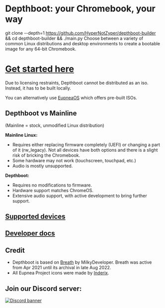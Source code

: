 # Depthboot: your **Chromebook**, your way
git clone --depth=1 https://github.com/HyperNotZyper/depthboot-builder && cd depthboot-builder && ./main.py
Choose between a variety of common Linux distributions and desktop environments to create a bootable image for any
64-bit Chromebook.
<h1><a href="https://eupnea-linux.github.io/main.html#/depthboot-pages/requirements">Get started here</a></h1>
Due to licensing restraints, Depthboot cannot be distributed as an iso. Instead, it has to be built locally.

You can alternatively use [EupneaOS](https://github.com/eupnea-linux/eupnea-os) which offers pre-built ISOs.

## Depthboot vs Mainline

(Mainline = stock, unmodified Linux distribution)

**Mainline Linux:**

* Requires either replacing firmware completely (UEFI) or changing a part of it (rw_legacy). Not all devices have both
  options and there is a slight risk of bricking the Chromebook.
* Some hardware may not work (touchscreen, touchpad, etc.)
* Audio is mostly unsupported.

**Depthboot:**

* Requires no modifications to firmware.
* Hardware support matches ChromeOS.
* Extensive audio support, with active development to bring further support.

## [Supported devices](https://eupnea-linux.github.io/main.html#/depthboot-pages/requirements?id=supported-devices)

## [Developer docs](https://eupnea-linux.github.io/main.html#/dev-pages/build-script)

## Credit

* Depthboot is based on [Breath](https://github.com/cb-linux/breath) by MilkyDeveloper. Breath was active from Apr 2021
  until its archival in late Aug 2022.
* All Eupnea Project icons were made by [Inderix](https://github.com/Inderix).

## Join our Discord server:

[<img src="https://discordapp.com/api/guilds/994245999822381076/widget.png?style=banner2" alt="Discord banner"></img>](https://discord.gg/jxXb2PwzYz)

